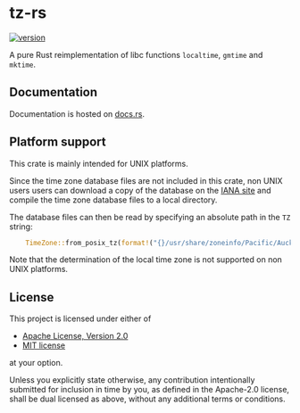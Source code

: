 # tz-rs

[![version](https://img.shields.io/crates/v/tz-rs?color=blue&style=flat-square)](https://crates.io/crates/tz-rs)

A pure Rust reimplementation of libc functions `localtime`, `gmtime` and `mktime`.

## Documentation

Documentation is hosted on [docs.rs](https://docs.rs/tz-rs/latest/tz).

## Platform support

This crate is mainly intended for UNIX platforms.

Since the time zone database files are not included in this crate, non UNIX users users can download a copy of the database on the [IANA site](https://www.iana.org/time-zones) and compile the time zone database files to a local directory.

The database files can then be read by specifying an absolute path in the `TZ` string:

```rust
    TimeZone::from_posix_tz(format!("{}/usr/share/zoneinfo/Pacific/Auckland", local_database_dir))?;
```

Note that the determination of the local time zone is not supported on non UNIX platforms.

## License

This project is licensed under either of

- [Apache License, Version 2.0](https://github.com/x-hgg-x/tz-rs/blob/master/LICENSE-Apache)
- [MIT license](https://github.com/x-hgg-x/tz-rs/blob/master/LICENSE-MIT)

at your option.

Unless you explicitly state otherwise, any contribution intentionally submitted for inclusion in
time by you, as defined in the Apache-2.0 license, shall be dual licensed as above, without any
additional terms or conditions.
